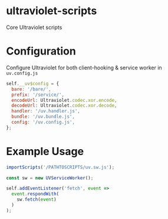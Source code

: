 # ultraviolet-scripts
Core Ultraviolet scripts

# Configuration
Configure Ultraviolet for both client-hooking & service worker in `uv.config.js`
```javascript
self.__uv$config = {
  bare: '/bare/',
  prefix: '/service/',
  encodeUrl: Ultraviolet.codec.xor.encode,
  decodeUrl: Ultraviolet.codec.xor.decode,
  handler: '/uv.handler.js',
  bundle: '/uv.bundle.js',
  config: '/uv.config.js',
};
```


# Example Usage
```javascript
importScripts('/PATHTOSCRIPTS/uv.sw.js');

const sw = new UVServiceWorker();

self.addEventListener('fetch', event =>
  event.respondWith(
    sw.fetch(event)
  )
);
```
